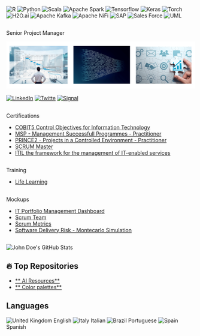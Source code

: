 ![R](https://img.shields.io/badge/-R-black?style=flat-square&logo=R)
![Python](https://img.shields.io/badge/-Python-black?style=flat-square&logo=Python)
![Scala](https://img.shields.io/badge/-Scala-black?style=flat-square&logo=Scala)
![Apache Spark](https://img.shields.io/badge/-ApacheSpark-black?style=flat-square&logo=ApacheSpark)
![Tensorflow](https://img.shields.io/badge/-Tensorflow-black?style=flat-square&logo=Tensorflow)
![Keras](https://img.shields.io/badge/-Keras-black?style=flat-square&logo=keras)
![Torch](https://img.shields.io/badge/-Torch-black?style=flat-square&logo=PyTorch)
![H2O.ai](https://img.shields.io/badge/H2O-yellow?style=flat-square-red?logo=h2o.ai)
![Apache Kafka](https://img.shields.io/badge/-kafka-black?style=flat-square&logo=apachekafka)
![Apache NiFi](https://img.shields.io/badge/-Nifi-black?style=flat-square-red?&logo=Apache)
![SAP](https://img.shields.io/badge/-SAP-black?style=flat-square-red?&logo=SAP)
![Sales Force](https://img.shields.io/badge/-salesforce-black?style=flat-square-red?&logo=salesforce)
![UML](https://img.shields.io/badge/-uml-black?style=flat-square-red?&logo=UML)

##
Senior Project Manager

![](https://github.com/jlrdandrea/jlrdandrea/blob/main/Simple%20Professional%20LinkedIn%20Banner.png)

[![LinkedIn](https://img.shields.io/badge/LinkedIn-blue?logo=linkedin&style=for-the-badge)](https://www.linkedin.com/in/joqoluizdandrea)
[![Twitte](https://img.shields.io/badge/Twitter-1DA1F2?logo=x&style=for-the-badge)](https://x.com/johndoe)
[![Signal](https://img.shields.io/badge/Signal-1DA1F2?logo=signal&style=for-the-badge)](https://signal.com/johndoe)

##
Certifications
* [COBIT5 Control Objectives for Information Technology](https://www.isaca.org/resources/cobit)
* [MSP - Management Successfull Programmes - Practitioner](https://www.axelos.com/certifications/propath/prince2-project-management)
* [PRINCE2 - Projects in a Controlled Environment - Practitioner](https://www.axelos.com/certifications/propath/prince2-project-management)
* [SCRUM Master](https://www.scrum.org/resources/what-is-a-scrum-master)
* [ITIL the framework for the management of IT-enabled services](https://www.axelos.com/certifications/itil-service-management)

##
Training
* [Life Learning](https://jdan.shinyapps.io/Training/)
## 
Mockups
* [IT Portfolio Management Dashboard](https://jdan.shinyapps.io/ITPortfolioManagement/)
* [Scrum Team](https://jdan.shinyapps.io/ShinyBasicTemplate2025/)
* [Scrum Metrics](https://jdan.shinyapps.io/ScrumMetrics/)
* [Software Delivery Risk - Montecarlo Simulation](https://jdan.shinyapps.io/MontecarloSimulation/)

## 
![John Doe's GitHub Stats](https://github-readme-stats.vercel.app/api?username=jlrdandrea&show_icons=true&theme=radical)

## 🔥 Top Repositories
- [** AI Resources**](https://github.com/DreamXTeam/AI-Index)
- [** Color palettes**](https://github.com/jlrdandrea/R-Colour-Palettes)

## Languages
![United Kingdom](https://em-content.zobj.net/thumbs/60/apple/354/flag-united-kingdom_1f1ec-1f1e7.png) English ![Italy](https://em-content.zobj.net/thumbs/60/apple/354/flag-italy_1f1ee-1f1f9.png) Italian  ![Brazil](https://em-content.zobj.net/thumbs/60/apple/354/flag-brazil_1f1e7-1f1f7.png) Portuguese ![Spain](https://em-content.zobj.net/thumbs/60/apple/354/flag-spain_1f1ea-1f1f8.png) Spanish 
</div>






